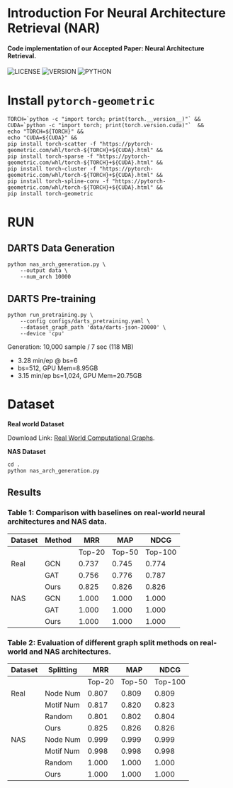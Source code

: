 # Introduction For Neural Architecture Retrieval (NAR)
#### Code implementation of our Accepted Paper: Neural Architecture Retrieval.

![LICENSE](https://img.shields.io/github/license/TerryPei/NAR)
![VERSION](https://img.shields.io/badge/version-v1.01-blue)
![PYTHON](https://img.shields.io/badge/python-3.9.2-orange)

<!-- ![MODEL](https://img.shields.io/badge/NAR) -->

<!-- ## Poster

<p align="center">
        <img src="results/figs/poster.png" width="460"/></a>
</p> -->


# Install `pytorch-geometric`

```shell script
TORCH=`python -c "import torch; print(torch.__version__)"` &&
CUDA=`python -c "import torch; print(torch.version.cuda)"`  &&
echo "TORCH=${TORCH}" &&
echo "CUDA=${CUDA}" &&
pip install torch-scatter -f "https://pytorch-geometric.com/whl/torch-${TORCH}+${CUDA}.html" &&
pip install torch-sparse -f "https://pytorch-geometric.com/whl/torch-${TORCH}+${CUDA}.html" &&
pip install torch-cluster -f "https://pytorch-geometric.com/whl/torch-${TORCH}+${CUDA}.html" &&
pip install torch-spline-conv -f "https://pytorch-geometric.com/whl/torch-${TORCH}+${CUDA}.html" &&
pip install torch-geometric
``` 


# RUN

## DARTS Data Generation

```shell script
python nas_arch_generation.py \
    --output data \
    --num_arch 10000
```

## DARTS Pre-training

```shell script
python run_pretraining.py \
    --config configs/darts_pretraining.yaml \
    --dataset_graph_path 'data/darts-json-20000' \
    --device 'cpu'
```

Generation: 10,000 sample / 7 sec (118 MB)
- 3.28 min/ep @ bs=6
- bs=512, GPU Mem=8.95GB
- 3.15 min/ep bs=1,024, GPU Mem=20.75GB

# Dataset

**Real world Dataset**

Download Link: [Real World Computational Graphs](https://drive.google.com/drive/folders/10bIbDNq4GqLNFGIkYD0swV8kVwLxJcYN?usp=drive_link).

**NAS Dataset**

```
cd .
python nas_arch_generation.py
```

## Results
### Table 1: Comparison with baselines on real-world neural architectures and NAS data.

| Dataset | Method | MRR           | MAP           | NDCG          |
|---------|--------|---------------|---------------|---------------|
|         |        | Top-20 | Top-50 | Top-100 | Top-20 | Top-50 | Top-100 | Top-20 | Top-50 | Top-100 |
| Real    | GCN    | 0.737  | 0.745  | 0.774   | 0.598  | 0.560  | 0.510   | 0.686  | 0.672  | 0.628   |
|         | GAT    | 0.756  | 0.776  | 0.787   | 0.542  | 0.541  | 0.538   | 0.610  | 0.598  | 0.511   |
|         | Ours   | 0.825  | 0.826  | 0.826   | 0.593  | 0.577  | 0.545   | 0.705  | 0.692  | 0.678   |
| NAS     | GCN    | 1.000  | 1.000  | 1.000   | 0.927  | 0.854  | 0.858   | 0.953  | 0.902  | 0.906   |
|         | GAT    | 1.000  | 1.000  | 1.000   | 0.941  | 0.899  | 0.901   | 0.961  | 0.933  | 0.935   |
|         | Ours   | 1.000  | 1.000  | 1.000   | 0.952  | 0.932  | 0.935   | 0.969  | 0.960  | 0.958   |

### Table 2: Evaluation of different graph split methods on real-world and NAS architectures.

| Dataset | Splitting | MRR           | MAP           | NDCG          |
|---------|-----------|---------------|---------------|---------------|
|         |           | Top-20 | Top-50 | Top-100 | Top-20 | Top-50 | Top-100 | Top-20 | Top-50 | Top-100 |
| Real    | Node Num  | 0.807  | 0.809  | 0.809   | 0.551  | 0.539  | 0.537   | 0.694  | 0.682  | 0.667   |
|         | Motif Num | 0.817  | 0.820  | 0.823   | 0.591  | 0.522  | 0.518   | 0.692  | 0.669  | 0.661   |
|         | Random    | 0.801  | 0.802  | 0.804   | 0.589  | 0.543  | 0.536   | 0.699  | 0.675  | 0.668   |
|         | Ours      | 0.825  | 0.826  | 0.826   | 0.593  | 0.577  | 0.545   | 0.705  | 0.692  | 0.678   |
| NAS     | Node Num  | 0.999  | 0.999  | 0.999   | 0.941  | 0.885  | 0.883   | 0.962  | 0.926  | 0.924   |
|         | Motif Num | 0.998  | 0.998  | 0.998   | 0.931  | 0.872  | 0.874   | 0.956  | 0.917  | 0.919   |
|         | Random    | 1.000  | 1.000  | 1.000   | 0.919  | 0.826  | 0.824   | 0.949  | 0.881  | 0.883   |
|         | Ours      | 1.000  | 1.000  | 1.000   | 0.952  | 0.936  | 0.935   | 0.969  | 0.957  | 0.958   |
